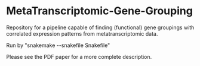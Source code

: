 # MetaTranscriptomic-Gene-Grouping
Repository for a pipeline capable of finding (functional) gene groupings with correlated expression patterns from metatranscriptomic data.

Run by "snakemake --snakefile Snakefile"

Please see the PDF paper for a more complete description. 
